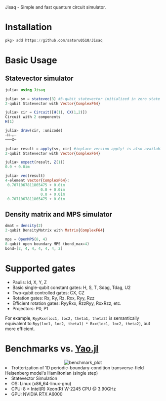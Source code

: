 Jisaq - Simple and fast quantum circuit simulator.

# Installation
```julia
pkg> add https://github.com/satoru0510/Jisaq
```

# Basic Usage
## Statevector simulator

```julia
julia> using Jisaq

julia> sv = statevec(3) #3-qubit statevector initialized in zero state
2-qubit Statevector with Vector{ComplexF64}

julia> cir = Circuit([H(1), CX(1,2)])
Circuit with 2 components
H(1)

julia> draw(cir, :unicode)
─H─┬─
───X─

julia> result = apply(sv, cir) #inplace version apply! is also available
2-qubit Statevector with Vector{ComplexF64}

julia> expect(result, Z(1))
0.0 + 0.0im

julia> vec(result)
4-element Vector{ComplexF64}:
 0.7071067811865475 + 0.0im
                0.0 + 0.0im
                0.0 + 0.0im
 0.7071067811865475 + 0.0im
```

## Density matrix and MPS simulator
```julia
dmat = density(2)
2-qubit DensityMatrix with Matrix{ComplexF64}

mps = OpenMPS(8, 4)
8-qubit open boundary MPS (bond_max=4)
bond=[2, 4, 4, 4, 4, 4, 2]
```

# Supported gates
- Paulis: Id, X, Y, Z
- Basic single-qubit constant gates: H, S, T, Sdag, Tdag, U2
- Two-qubit controlled gates: CX, CZ
- Rotation gates: Rx, Ry, Rz, Rxx, Ryy, Rzz
- Efficient rotation gates: RyyRxx, RzzRyy, RxxRzz, etc.
- Projectors: P0, P1

For example, `RyyRxx(loc1, loc2, theta1, theta2)` is semantically equivalent to `Ryy(loc1, loc2, theta1) * Rxx(loc1, loc2, theta2)`, but more efficient.

# Benchmarks vs. [Yao.jl](https://github.com/QuantumBFS/Yao.jl)
<div align="center"> <img
src="https://satoru0510.github.io/assets/benchmark_jisaq_vs_yao.png"
alt="benchmark_plot"></img>
</div

- Trotterization of 1D periodic-boundary-condition transverse-field Heisenberg model's Hamiltonian (single step)
- Statevector Simulation
- OS: Linux (x86_64-linux-gnu)
- CPU: 8 × Intel(R) Xeon(R) W-2245 CPU @ 3.90GHz
- GPU: NVIDIA RTX A6000
